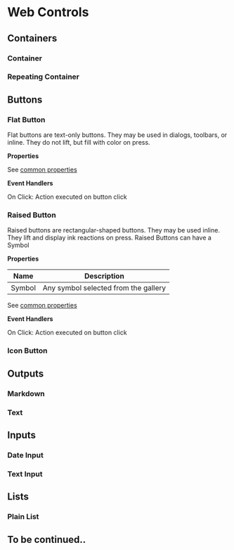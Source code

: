 # Web Controls

## Containers

### Container

### Repeating Container

## Buttons
### Flat Button
Flat buttons are text-only buttons. They may be used in dialogs, toolbars, or inline. They do not lift, but fill with color on press.

**Properties**

See [common properties](./common-properties.md)

**Event Handlers**

On Click: Action executed on button click

### Raised Button
Raised buttons are rectangular-shaped buttons. They may be used inline. They lift and display ink reactions on press.
Raised Buttons can have a Symbol

**Properties**

Name|Description
---|---
Symbol|Any symbol selected from the gallery

See [common properties](./common-properties.md)

**Event Handlers**

On Click: Action executed on button click

### Icon Button

## Outputs

### Markdown

### Text

## Inputs

### Date Input

### Text Input

## Lists

### Plain List

## To be continued..
